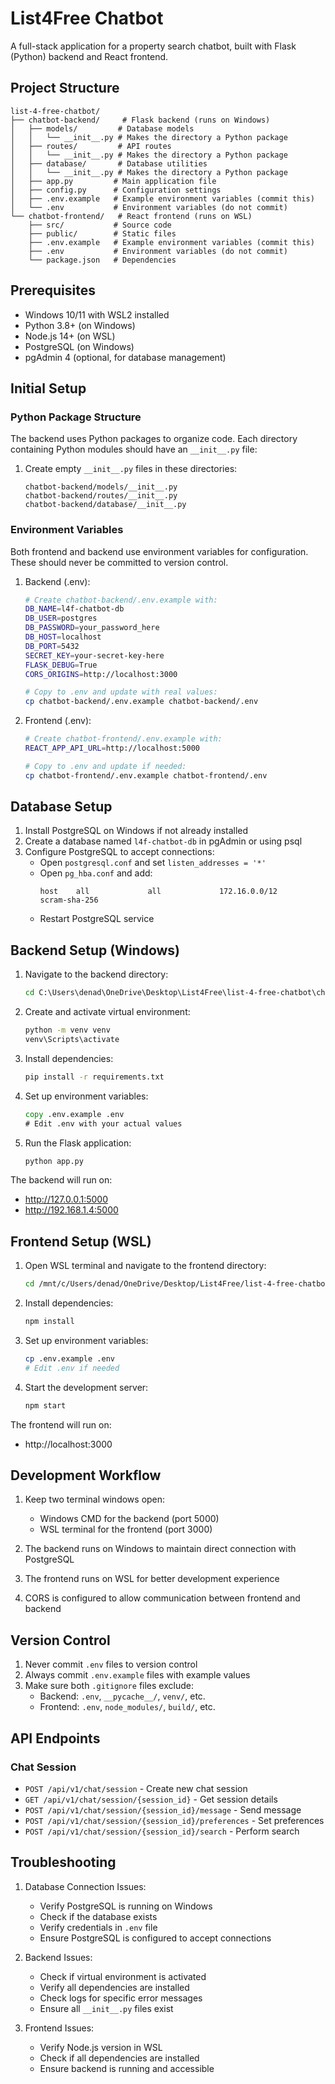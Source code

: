 # List4Free Chatbot

A full-stack application for a property search chatbot, built with Flask (Python) backend and React frontend.

## Project Structure

```
list-4-free-chatbot/
├── chatbot-backend/     # Flask backend (runs on Windows)
│   ├── models/         # Database models
│   │   └── __init__.py # Makes the directory a Python package
│   ├── routes/         # API routes
│   │   └── __init__.py # Makes the directory a Python package
│   ├── database/       # Database utilities
│   │   └── __init__.py # Makes the directory a Python package
│   ├── app.py         # Main application file
│   ├── config.py      # Configuration settings
│   ├── .env.example   # Example environment variables (commit this)
│   └── .env           # Environment variables (do not commit)
└── chatbot-frontend/   # React frontend (runs on WSL)
    ├── src/           # Source code
    ├── public/        # Static files
    ├── .env.example   # Example environment variables (commit this)
    ├── .env           # Environment variables (do not commit)
    └── package.json   # Dependencies
```

## Prerequisites

- Windows 10/11 with WSL2 installed
- Python 3.8+ (on Windows)
- Node.js 14+ (on WSL)
- PostgreSQL (on Windows)
- pgAdmin 4 (optional, for database management)

## Initial Setup

### Python Package Structure
The backend uses Python packages to organize code. Each directory containing Python modules should have an `__init__.py` file:

1. Create empty `__init__.py` files in these directories:
   ```
   chatbot-backend/models/__init__.py
   chatbot-backend/routes/__init__.py
   chatbot-backend/database/__init__.py
   ```

### Environment Variables
Both frontend and backend use environment variables for configuration. These should never be committed to version control.

1. Backend (.env):
   ```bash
   # Create chatbot-backend/.env.example with:
   DB_NAME=l4f-chatbot-db
   DB_USER=postgres
   DB_PASSWORD=your_password_here
   DB_HOST=localhost
   DB_PORT=5432
   SECRET_KEY=your-secret-key-here
   FLASK_DEBUG=True
   CORS_ORIGINS=http://localhost:3000

   # Copy to .env and update with real values:
   cp chatbot-backend/.env.example chatbot-backend/.env
   ```

2. Frontend (.env):
   ```bash
   # Create chatbot-frontend/.env.example with:
   REACT_APP_API_URL=http://localhost:5000

   # Copy to .env and update if needed:
   cp chatbot-frontend/.env.example chatbot-frontend/.env
   ```

## Database Setup

1. Install PostgreSQL on Windows if not already installed
2. Create a database named `l4f-chatbot-db` in pgAdmin or using psql
3. Configure PostgreSQL to accept connections:
   - Open `postgresql.conf` and set `listen_addresses = '*'`
   - Open `pg_hba.conf` and add:
     ```
     host    all             all             172.16.0.0/12           scram-sha-256
     ```
   - Restart PostgreSQL service

## Backend Setup (Windows)

1. Navigate to the backend directory:
   ```cmd
   cd C:\Users\denad\OneDrive\Desktop\List4Free\list-4-free-chatbot\chatbot-backend
   ```

2. Create and activate virtual environment:
   ```cmd
   python -m venv venv
   venv\Scripts\activate
   ```

3. Install dependencies:
   ```cmd
   pip install -r requirements.txt
   ```

4. Set up environment variables:
   ```cmd
   copy .env.example .env
   # Edit .env with your actual values
   ```

5. Run the Flask application:
   ```cmd
   python app.py
   ```

The backend will run on:
- http://127.0.0.1:5000
- http://192.168.1.4:5000

## Frontend Setup (WSL)

1. Open WSL terminal and navigate to the frontend directory:
   ```bash
   cd /mnt/c/Users/denad/OneDrive/Desktop/List4Free/list-4-free-chatbot/chatbot-frontend
   ```

2. Install dependencies:
   ```bash
   npm install
   ```

3. Set up environment variables:
   ```bash
   cp .env.example .env
   # Edit .env if needed
   ```

4. Start the development server:
   ```bash
   npm start
   ```

The frontend will run on:
- http://localhost:3000

## Development Workflow

1. Keep two terminal windows open:
   - Windows CMD for the backend (port 5000)
   - WSL terminal for the frontend (port 3000)

2. The backend runs on Windows to maintain direct connection with PostgreSQL
3. The frontend runs on WSL for better development experience
4. CORS is configured to allow communication between frontend and backend

## Version Control

1. Never commit `.env` files to version control
2. Always commit `.env.example` files with example values
3. Make sure both `.gitignore` files exclude:
   - Backend: `.env`, `__pycache__/`, `venv/`, etc.
   - Frontend: `.env`, `node_modules/`, `build/`, etc.

## API Endpoints

### Chat Session
- `POST /api/v1/chat/session` - Create new chat session
- `GET /api/v1/chat/session/{session_id}` - Get session details
- `POST /api/v1/chat/session/{session_id}/message` - Send message
- `POST /api/v1/chat/session/{session_id}/preferences` - Set preferences
- `POST /api/v1/chat/session/{session_id}/search` - Perform search

## Troubleshooting

1. Database Connection Issues:
   - Verify PostgreSQL is running on Windows
   - Check if the database exists
   - Verify credentials in `.env` file
   - Ensure PostgreSQL is configured to accept connections

2. Backend Issues:
   - Check if virtual environment is activated
   - Verify all dependencies are installed
   - Check logs for specific error messages
   - Ensure all `__init__.py` files exist

3. Frontend Issues:
   - Verify Node.js version in WSL
   - Check if all dependencies are installed
   - Ensure backend is running and accessible
